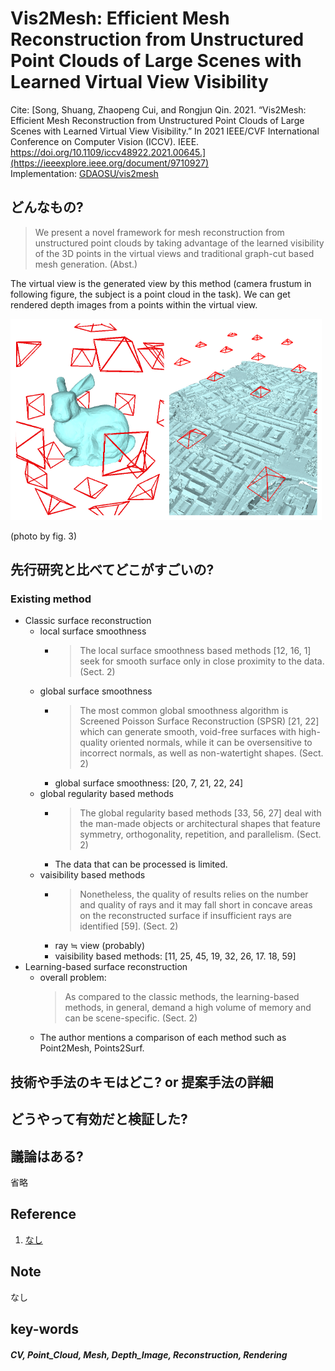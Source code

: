# Vis2Mesh: Efficient Mesh Reconstruction from Unstructured Point Clouds of Large Scenes with Learned Virtual View Visibility

Cite: [Song, Shuang, Zhaopeng Cui, and Rongjun Qin. 2021. “Vis2Mesh: Efficient Mesh Reconstruction from Unstructured Point Clouds of Large Scenes with Learned Virtual View Visibility.” In 2021 IEEE/CVF International Conference on Computer Vision (ICCV). IEEE. https://doi.org/10.1109/iccv48922.2021.00645.](https://ieeexplore.ieee.org/document/9710927)  
Implementation: [GDAOSU/vis2mesh](https://github.com/GDAOSU/vis2mesh)  

## どんなもの?
> We present a novel framework for mesh reconstruction from unstructured point clouds by taking advantage of the learned visibility of the 3D points in the virtual views and traditional graph-cut based mesh generation. (Abst.)

The virtual view is the generated view by this method (camera frustum in following figure, the subject is a point cloud in the task). We can get rendered depth images from a points within the virtual view.

![virtual_fig](img/VEMRfUPCoLSwLVVV/virtual_fig.png)

(photo by fig. 3)

## 先行研究と比べてどこがすごいの?
### Existing method
- Classic surface reconstruction
  - local surface smoothness 
    - > The local surface smoothness based methods [12, 16, 1] seek for smooth surface only in close proximity to the data. (Sect. 2)
  - global surface smoothness
    - > The most common global smoothness algorithm is Screened Poisson Surface Reconstruction (SPSR) [21, 22] which can generate smooth, void-free surfaces with high-quality oriented normals, while it can be oversensitive to incorrect normals, as well as non-watertight shapes. (Sect. 2)
    - global surface smoothness: [20, 7, 21, 22, 24]
  - global regularity based methods
    - > The global regularity based methods [33, 56, 27] deal with the man-made objects or architectural shapes that feature symmetry, orthogonality, repetition, and parallelism. (Sect. 2)
    - The data that can be processed is limited.
  - vaisibility based methods
    - > Nonetheless, the quality of results relies on the number and quality of rays and it may fall short in concave areas on the reconstructed surface if insufficient rays are identified [59]. (Sect. 2)
    - ray ≒ view (probably)
    - vaisibility based methods: [11, 25, 45, 19, 32, 26, 17. 18, 59]
- Learning-based surface reconstruction
  - overall problem:
    > As compared to the classic methods, the learning-based methods, in general, demand a high volume of memory and can be scene-specific. (Sect. 2)
  - The author mentions a comparison of each method such as Point2Mesh, Points2Surf.

## 技術や手法のキモはどこ? or 提案手法の詳細


## どうやって有効だと検証した?

## 議論はある?
省略

## Reference
1. [なし]()

## Note
なし

## key-words
##### CV, Point_Cloud, Mesh, Depth_Image, Reconstruction, Rendering


